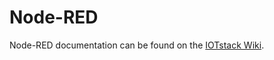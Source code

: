 # Node-RED

Node-RED documentation can be found on the [IOTstack Wiki](https://sensorsiot.github.io/IOTstack/Containers/Node-RED/).
